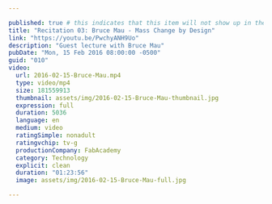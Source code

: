 ```yaml
---

published: true # this indicates that this item will not show up in the podcast feed
title: "Recitation 03: Bruce Mau - Mass Change by Design"
link: "https://youtu.be/PwchyANH9Uo"
description: "Guest lecture with Bruce Mau"
pubDate: "Mon, 15 Feb 2016 08:00:00 -0500"
guid: "010"
video:
  url: 2016-02-15-Bruce-Mau.mp4
  type: video/mp4
  size: 181559913
  thumbnail: assets/img/2016-02-15-Bruce-Mau-thumbnail.jpg
  expression: full
  duration: 5036
  language: en
  medium: video
  ratingSimple: nonadult
  ratingvchip: tv-g
  productionCompany: FabAcademy
  category: Technology
  explicit: clean
  duration: "01:23:56"
  image: assets/img/2016-02-15-Bruce-Mau-full.jpg

---
```

